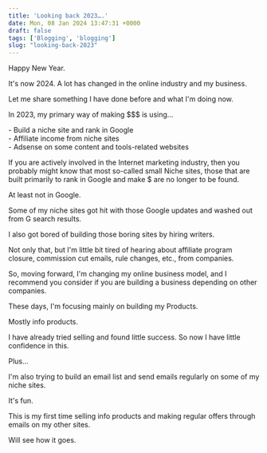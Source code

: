 ```yaml
---
title: 'Looking back 2023….'
date: Mon, 08 Jan 2024 13:47:31 +0000
draft: false
tags: ['Blogging', 'blogging']
slug: "looking-back-2023"
---
```


Happy New Year.

It's now 2024. A lot has changed in the online industry and my business. 

Let me share something I have done before and what I'm doing now. 

In 2023, my primary way of making $$$ is using…

\- Build a niche site and rank in Google  
\- Affiliate income from niche sites  
\- Adsense on some content and tools-related websites

If you are actively involved in the Internet marketing industry, then you probably might know that most so-called small Niche sites, those that are built primarily to rank in Google and make $ are no longer to be found.

At least not in Google.

Some of my niche sites got hit with those Google updates and washed out from G search results.

I also got bored of building those boring sites by hiring writers. 

Not only that, but I'm little bit tired of hearing about affiliate program closure, commission cut emails, rule changes, etc., from companies. 

So, moving forward, I'm changing my online business model, and I recommend you consider if you are building a business depending on other companies.

These days, I'm focusing mainly on building my Products. 

Mostly info products.

I have already tried selling and found little success. So now I have little confidence in this.

Plus…

I'm also trying to build an email list and send emails regularly on some of my niche sites. 

It's fun. 

This is my first time selling info products and making regular offers through emails on my other sites.

Will see how it goes.